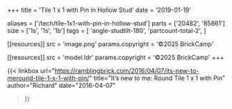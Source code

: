 +++
title = 'Tile 1 x 1 with Pin in Hollow Stud'
date  = '2019-01-19'

aliases = ['/tech/tile-1x1-with-pin-in-hollow-stud']
parts = ['20482', '85861']
size  = ['1s', '1s', '1b']
tags  = [
  'angle-studtilt-180',
  'partcount-total-2',
]

[[resources]]
src              = 'image.png'
params.copyright = '©2025 BrickCamp'

[[resources]]
src              = 'model.ldr'
params.copyright = '©2025 BrickCamp'
+++

{{< linkbox
    url="https://ramblingbrick.com/2016/04/07/its-new-to-meround-tile-1-x-1-with-pin/"
    title="It’s new to me: Round Tile 1 x 1 with Pin"
    author="Richard"
    date="2016-04-07"
>}}
